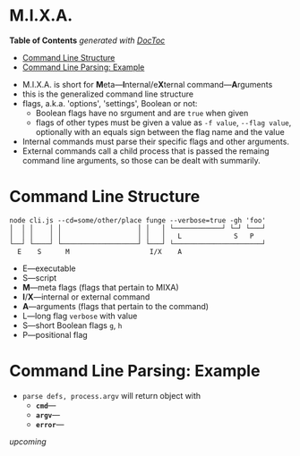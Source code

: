 

# M.I.X.A.

<!-- START doctoc generated TOC please keep comment here to allow auto update -->
<!-- DON'T EDIT THIS SECTION, INSTEAD RE-RUN doctoc TO UPDATE -->
**Table of Contents**  *generated with [DocToc](https://github.com/thlorenz/doctoc)*

- [Command Line Structure](#command-line-structure)
- [Command Line Parsing: Example](#command-line-parsing-example)

<!-- END doctoc generated TOC please keep comment here to allow auto update -->

* M.I.X.A. is short for **M**eta—**I**nternal/e**X**ternal command—**A**rguments
* this is the generalized command line structure
* flags, a.k.a. 'options', 'settings', Boolean or not:
  * Boolean flags have no srgument and are `true` when given
  * flags of other types must be given a value as `-f value`, `--flag value`, optionally with an equals sign
    between the flag name and the value
* Internal commands must parse their specific flags and other arguments.
* External commands call a child process that is passed the remaing command line arguments, so those can be
  dealt with summarily.

# Command Line Structure

```
node cli.js --cd=some/other/place funge --verbose=true -gh 'foo'
│  │ │    │ │                   │ │   │ └────────────┘ └─┘ └───┘
│  │ │    │ │                   │ │   │   L             S   P
└──┘ └────┘ └───────────────────┘ └───┘ └──────────────────────┘
  E    S      M                    I/X    A
```

* E—executable
* S—script
* **M**—meta flags (flags that pertain to MIXA)
* **I**/**X**—internal or external command
* **A**—arguments (flags that pertain to the command)
* L—long flag `verbose` with value
* S—short Boolean flags `g`, `h`
* P—positional flag


# Command Line Parsing: Example

* `parse defs, process.argv` will return object with
  * **`cmd`**—
  * **`argv`**—
  * **`error`**—

*upcoming*

<!--
# To Do

 -->